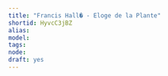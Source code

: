 ```yaml
---
title: "Francis Hall� - Eloge de la Plante"
shortid: HyvcC3jBZ
alias: 
model: 
tags: 
node: 
draft: yes
--- 
```

 